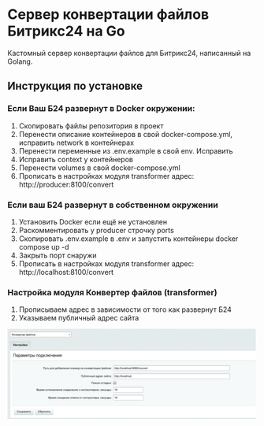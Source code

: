 # Сервер конвертации файлов Битрикс24 на Go

Кастомный сервер конвертации файлов для Битрикс24, написанный на Golang. 

## Инструкция по установке

### Если Ваш Б24 развернут в Docker окружении:
1. Скопировать файлы репозитория в проект
2. Перенести описание контейнеров в свой docker-compose.yml, исправить network в контейнерах
3. Перенести переменные из .env.example в свой env. Исправить 
4. Исправить context у контейнеров
5. Перенести volumes в свой docker-compose.yml
5. Прописать в настройках модуля transformer адрес: http://producer:8100/convert
### Если ваш Б24 развернут в собственном окружении
1. Установить Docker если ещё не установлен
2. Раскомментировать у producer строчку ports
3. Скопировать .env.example в .env и запустить контейнеры docker compose up -d
4. Закрыть порт снаружи
5. Прописать в настройках модуля transformer адрес: http://localhost:8100/convert

### Настройка модуля Конвертер файлов (transformer)
1. Прописываем адрес в зависимости от того как развернут Б24
2. Указываем публичный адрес сайта

![Настройки модуля](/assets/settings.png?raw=true)